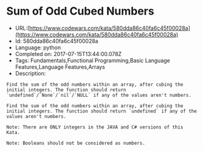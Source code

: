 # Sum of Odd Cubed Numbers

 - URL:[https://www.codewars.com/kata/580dda86c40fa6c45f00028a](https://www.codewars.com/kata/580dda86c40fa6c45f00028a)
 - Id: 580dda86c40fa6c45f00028a
 - Language: python
 - Completed on: 2017-07-15T13:44:00.078Z
 - Tags: Fundamentals,Functional Programming,Basic Language Features,Language Features,Arrays
 - Description:
```if-not:javascript
Find the sum of the odd numbers within an array, after cubing the initial integers. The function should return `undefined`/`None`/`nil`/`NULL` if any of the values aren't numbers.
```
```if:javascript
Find the sum of the odd numbers within an array, after cubing the initial integers. The function should return `undefined` if any of the values aren't numbers.
```

~~~if:java,csharp
Note: There are ONLY integers in the JAVA and C# versions of this Kata.
~~~

~~~if:python
Note: Booleans should not be considered as numbers.
~~~

